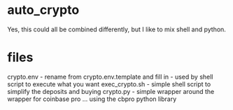 # auto_crypto

Yes, this could all be combined differently, but I like to mix shell and python.

# files

crypto.env - rename from crypto.env.template and fill in - used by shell script to execute what you want
exec_crypto.sh - simple shell script to simplify the deposits and buying
crypto.py - simple wrapper around the wrapper for coinbase pro ... using the cbpro python library

